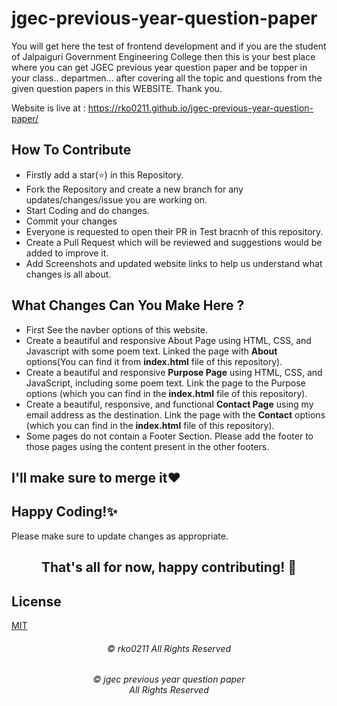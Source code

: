 # jgec-previous-year-question-paper
You will get here the test of frontend development and if you are the student of Jalpaiguri Government Engineering College then this is your best place where you can get JGEC previous year question paper and be topper in your class.. departmen... after covering all the topic and questions from the given question papers in this WEBSITE. Thank you.


Website is live at : https://rko0211.github.io/jgec-previous-year-question-paper/



## How To Contribute

- Firstly add a star(⭐) in this Repository.
- Fork the Repository and create a new branch for any updates/changes/issue you are working on.
- Start Coding and do changes.
- Commit your changes
- Everyone is requested to open their PR in Test bracnh of this repository.
- Create a Pull Request which will be reviewed and suggestions would be added to improve it.
- Add Screenshots and updated website links to help us understand what changes is all about.

## What Changes Can You Make Here ?
- First See the navber options of this website. <br>
- Create a beautiful and responsive About Page using HTML, CSS, and Javascript with some poem text. Linked the page with **About** options(You can find it from **index.html** file of this repository).  <br>
- Create a beautiful and responsive **Purpose Page** using HTML, CSS, and JavaScript, including some poem text. Link the page to the Purpose options (which you can find in the **index.html** file of this repository).  <br>
- Create a beautiful, responsive, and functional **Contact Page** using my email address as the destination. Link the page with the **Contact** options (which you can find in the **index.html** file of this repository). <br>
- Some pages do not contain a Footer Section. Please add the footer to those pages using the content present in the other footers.

## I'll make sure to merge it❤

## Happy Coding!✨
 Please make sure to update changes as appropriate.

<h2 align="center" >That's all for now, happy contributing! 🙌</h2>

## License
<a href="https://choosealicense.com/licenses/mit/">MIT</a>

<h6 align="center"> ©  rko0211 All Rights Reserved</h6>

<h6 align="center">© jgec previous year question paper <br>
All Rights Reserved</h6>
